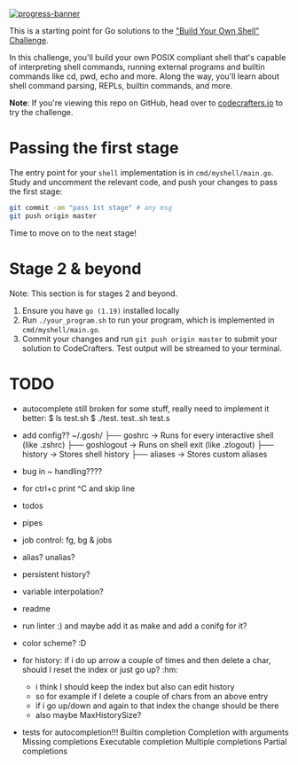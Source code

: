 [![progress-banner](https://backend.codecrafters.io/progress/shell/6165853b-9273-400c-ae13-04c0b8d1fc81)](https://app.codecrafters.io/users/codecrafters-bot?r=2qF)

This is a starting point for Go solutions to the
["Build Your Own Shell" Challenge](https://app.codecrafters.io/courses/shell/overview).

In this challenge, you'll build your own POSIX compliant shell that's capable of
interpreting shell commands, running external programs and builtin commands like
cd, pwd, echo and more. Along the way, you'll learn about shell command parsing,
REPLs, builtin commands, and more.

**Note**: If you're viewing this repo on GitHub, head over to
[codecrafters.io](https://codecrafters.io) to try the challenge.

# Passing the first stage

The entry point for your `shell` implementation is in `cmd/myshell/main.go`.
Study and uncomment the relevant code, and push your changes to pass the first
stage:

```sh
git commit -am "pass 1st stage" # any msg
git push origin master
```

Time to move on to the next stage!

# Stage 2 & beyond

Note: This section is for stages 2 and beyond.

1. Ensure you have `go (1.19)` installed locally
1. Run `./your_program.sh` to run your program, which is implemented in
   `cmd/myshell/main.go`.
1. Commit your changes and run `git push origin master` to submit your solution
   to CodeCrafters. Test output will be streamed to your terminal.


# TODO

- autocomplete still broken for some stuff, really need to implement it better:
   $ ls
   test.sh
   $ ./test.<TAB>
   test..sh  test.s






- add config??
~/.gosh/
├── goshrc        → Runs for every interactive shell (like .zshrc)
├── goshlogout    → Runs on shell exit (like .zlogout)
├── history       → Stores shell history
├── aliases       → Stores custom aliases




- bug in ~ handling????

- for ctrl+c print ^C and skip line


- todos
- pipes
- job control: fg, bg & jobs
- alias? unalias?
- persistent history?
- variable interpolation? 
- readme
- run linter :) and maybe add it as make and add a conifg for it?
- color scheme? :D

- for history: if i do up arrow a couple of times and then delete a char, should I reset the index or just go up? :hm:
   - i think I should keep the index but also can edit history
   - so for example if I delete a couple of chars from an above entry 
   - if i go up/down and again to that index the change should be there 
   - also maybe MaxHistorySize?


- tests for autocompletion!!!
   Builtin completion
   Completion with arguments
   Missing completions
   Executable completion
   Multiple completions
   Partial completions

